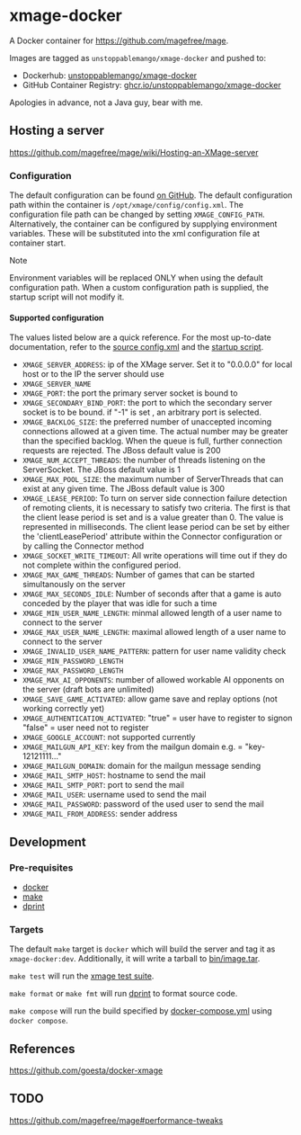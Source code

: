 # xmage-docker

A Docker container for <https://github.com/magefree/mage>.

Images are tagged as `unstoppablemango/xmage-docker` and pushed to:

- Dockerhub: [unstoppablemango/xmage-docker](https://hub.docker.com/r/unstoppablemango/xmage-docker)
- GitHub Container Registry: [ghcr.io/unstoppablemango/xmage-docker](https://github.com/UnstoppableMango/xmage-docker/pkgs/container/xmage-docker)

Apologies in advance, not a Java guy, bear with me.

## Hosting a server

<https://github.com/magefree/mage/wiki/Hosting-an-XMage-server>

### Configuration

The default configuration can be found [on GitHub](https://github.com/magefree/mage/blob/master/Mage.Server/config/config.xml).
The default configuration path within the container is `/opt/xmage/config/config.xml`.
The configuration file path can be changed by setting `XMAGE_CONFIG_PATH`.
Alternatively, the container can be configured by supplying environment variables.
These will be substituted into the xml configuration file at container start.

> [!NOTE]
> Environment variables will be replaced ONLY when using the default configuration path.
> When a custom configuration path is supplied, the startup script will not modify it.

#### Supported configuration

The values listed below are a quick reference.
For the most up-to-date documentation, refer to the [source config.xml](https://github.com/magefree/mage/blob/master/Mage.Server/release/config/config.xml) and the [startup script](./entrypoint.sh).

- `XMAGE_SERVER_ADDRESS`: ip of the XMage server. Set it to "0.0.0.0" for local host or to the IP the server should use
- `XMAGE_SERVER_NAME`
- `XMAGE_PORT`: the port the primary server socket is bound to
- `XMAGE_SECONDARY_BIND_PORT`: the port to which the secondary server socket is to be bound. if "-1" is set , an arbitrary port is selected.
- `XMAGE_BACKLOG_SIZE`: the preferred number of unaccepted incoming connections allowed at a given time. The actual number may be greater than the specified backlog. When the queue is full, further connection requests are rejected. The JBoss default value is 200
- `XMAGE_NUM_ACCEPT_THREADS`: the number of threads listening on the ServerSocket. The JBoss default value is 1
- `XMAGE_MAX_POOL_SIZE`: the maximum number of ServerThreads that can exist at any given time. The JBoss default value is 300
- `XMAGE_LEASE_PERIOD`: To turn on server side connection failure detection of remoting clients, it is necessary to satisfy two criteria. The first is that the client lease period is set and is a value greater than 0. The value is represented in milliseconds. The client lease period can be set by either the 'clientLeasePeriod' attribute within the Connector configuration or by calling the Connector method
- `XMAGE_SOCKET_WRITE_TIMEOUT`: All write operations will time out if they do not complete within the configured period.
- `XMAGE_MAX_GAME_THREADS`: Number of games that can be started simultanously on the server
- `XMAGE_MAX_SECONDS_IDLE`: Number of seconds after that a game is auto conceded by the player that was idle for such a time
- `XMAGE_MIN_USER_NAME_LENGTH`: minmal allowed length of a user name to connect to the server
- `XMAGE_MAX_USER_NAME_LENGTH`: maximal allowed length of a user name to connect to the server
- `XMAGE_INVALID_USER_NAME_PATTERN`: pattern for user name validity check
- `XMAGE_MIN_PASSWORD_LENGTH`
- `XMAGE_MAX_PASSWORD_LENGTH`
- `XMAGE_MAX_AI_OPPONENTS`: number of allowed workable AI opponents on the server (draft bots are unlimited)
- `XMAGE_SAVE_GAME_ACTIVATED`: allow game save and replay options (not working correctly yet)
- `XMAGE_AUTHENTICATION_ACTIVATED`:  "true" = user have to register to signon "false" = user need not to register
- `XMAGE_GOOGLE_ACCOUNT`: not supported currently
- `XMAGE_MAILGUN_API_KEY`: key from the mailgun domain  e.g. = "key-12121111..."
- `XMAGE_MAILGUN_DOMAIN`: domain for the mailgun message sending
- `XMAGE_MAIL_SMTP_HOST`: hostname to send the mail
- `XMAGE_MAIL_SMTP_PORT`: port to send the mail
- `XMAGE_MAIL_USER`: username used to send the mail
- `XMAGE_MAIL_PASSWORD`: password of the used user to send the mail
- `XMAGE_MAIL_FROM_ADDRESS`: sender address

## Development

### Pre-requisites

- [docker](https://docs.docker.com/engine/install/)
- [make](https://www.gnu.org/software/make/)
- [dprint](https://github.com/dprint/dprint)

### Targets

The default `make` target is `docker` which will build the server and tag it as `xmage-docker:dev`.
Additionally, it will write a tarball to [bin/image.tar](./bin/image.tar).

`make test` will run the [xmage test suite](https://github.com/magefree/mage/blob/master/.travis.yml#L11).

`make format` or `make fmt` will run [dprint](https://github.com/dprint/dprint) to format source code.

`make compose` will run the build specified by [docker-compose.yml](./docker-compose.yml) using `docker compose`.

## References

<https://github.com/goesta/docker-xmage>

## TODO

<https://github.com/magefree/mage#performance-tweaks>
